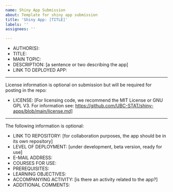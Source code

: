 ```yaml
---
name: Shiny App Submission
about: Template for shiny app submission
title: 'Shiny App: [TITLE]'
labels: ''
assignees: ''

---
```


- AUTHOR(S):
- TITLE:
- MAIN TOPIC:
- DESCRIPTION: [a sentence or two describing the app]
- LINK TO DEPLOYED APP:

---------------------------
License information is optional on submission but will be required for posting in the repo:

- LICENSE: [For licensing code, we recommend the MIT License or GNU GPL V3.  For information see: https://github.com/UBC-STAT/shiny-apps/blob/main/license.md]
---------------------------

The following information is optional:

- LINK TO REPOSITORY: [for collaboration purposes, the app should be in its own repository]
- LEVEL OF DEPLOYMENT: [under development, beta version, ready for use]
- E-MAIL ADDRESS:
- COURSES FOR USE:
- PREREQUISITES:
- LEARNING OBJECTIVES: 
- ACCOMPANYING ACTIVITY: [is there an activity related to the app?]
- ADDITIONAL COMMENTS: 
